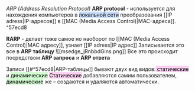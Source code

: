 *ARP (Address Resolution Protocol)*
**ARP protocol** - используется для нахождения компьютеров в <mark style="background: #ADCCFFA6;">локальной сети</mark>  преобразования [[IP adress|IP-адресов]] в [[MAC (Media Access Control)|MAC-адреса]]. ^57ecd8


**RARP** - делает тоже самое но наоборот по [[MAC (Media Access Control)|MAC адресу]], узнает [[IP adress|IP адрес]]
Записывается это все в **ARP таблицу**
![[msedge_jRnbbdGins.png]]
Все это происходит посредством **ARP запроса** и **ARP ответа**



Записи [[#^57ecd8|ARP-таблицы]] бывают двух вид видов:<mark style="background: #FFB8EBA6;"> статические</mark> и <mark style="background: #BBFABBA6;">динамические</mark> 
<mark style="background: #FFB8EBA6;">Статические</mark> добавляются самим пользователем, <mark style="background: #BBFABBA6;">динамические</mark> же – создаются и удаляются автоматически.